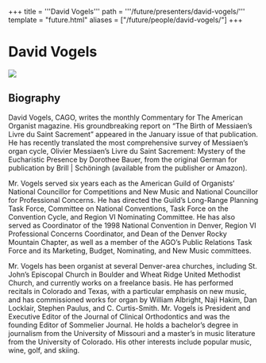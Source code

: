 +++
title = '''David Vogels'''
path = '''/future/presenters/david-vogels/'''
template = "future.html"
aliases = ["/future/people/david-vogels/"]
+++

<h1>David Vogels</h1>

<img class="speaker-photo" src="https://custom.cvent.com/C3A4539B19F74ABCB6FCE437F6BC0A74/files/event/910aaf2914d44586a56fbd0b3b2c31c0/17f89224d1ed4a7e96916468debb67fd.jpg">
<h2>Biography</h2>
<p>David Vogels, CAGO, writes the monthly Commentary for The American Organist magazine. His groundbreaking report on “The Birth of Messiaen’s Livre du Saint Sacrement” appeared in the January issue of that publication. He has recently translated the most comprehensive survey of Messiaen’s organ cycle, Olivier Messiaen’s Livre du Saint Sacrement: Mystery of the Eucharistic Presence by Dorothee Bauer, from the original German for publication by Brill | Schöningh (available from the publisher or Amazon).

Mr. Vogels served six years each as the American Guild of Organists’ National Councillor for Competitions and New Music and National Councillor for Professional Concerns. He has directed the Guild’s Long-Range Planning Task Force, Committee on National Conventions, Task Force on the Convention Cycle, and Region VI Nominating Committee. He has also served as Coordinator of the 1998 National Convention in Denver, Region VI Professional Concerns Coordinator, and Dean of the Denver Rocky Mountain Chapter, as well as a member of the AGO’s Public Relations Task Force and its Marketing, Budget, Nominating, and New Music committees. 

Mr. Vogels has been organist at several Denver-area churches, including St. John’s Episcopal Church in Boulder and Wheat Ridge United Methodist Church, and currently works on a freelance basis. He has performed recitals in Colorado and Texas, with a particular emphasis on new music, and has commissioned works for organ by William Albright, Naji Hakim, Dan Locklair, Stephen Paulus, and C. Curtis-Smith.
Mr. Vogels is President and Executive Editor of the Journal of Clinical Orthodontics and was the founding Editor of Sommelier Journal. He holds a bachelor’s degree in journalism from the University of Missouri and a master’s in music literature from the University of Colorado. His other interests include popular music, wine, golf, and skiing.</p>

